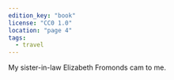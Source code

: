 ```yaml
---
edition_key: "book"
license: "CC0 1.0"
location: "page 4"
tags:
  - travel
---
```

My sister-in-law Elizabeth Fromonds cam to me.
